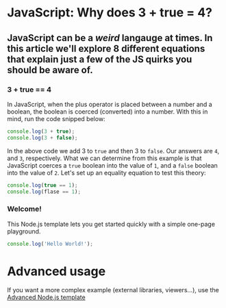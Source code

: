 # JavaScript: Why does 3 + true = 4?
JavaScript can be a *weird* langauge at times. In this article we'll explore 8 different equations that explain just a few of the JS quirks you should be aware of.
---

### 3 + true == 4
In JavaScript, when the plus operator is placed between a number and a boolean, the boolean is coerced (converted) into a number. With this in mind, run the code snipped below:

```javascript runnable
console.log(3 + true);
console.log(3 + false);
```

In the above code we add 3 to `true` and then 3 to `false`. Our answers are `4`, and `3`, respectively. What we can determine from this example is that JavaScript coerces a `true` boolean into the value of `1`, and a `false` boolean into the value of `2`. Let's set up an equality equation to test this theory:

```javascript runnable
console.log(true == 1);
console.log(flase == 1);
```

### Welcome!

This Node.js template lets you get started quickly with a simple one-page playground.

```javascript runnable
console.log('Hello World!');
```

# Advanced usage

If you want a more complex example (external libraries, viewers...), use the [Advanced Node.js template](https://tech.io/select-repo/442)

